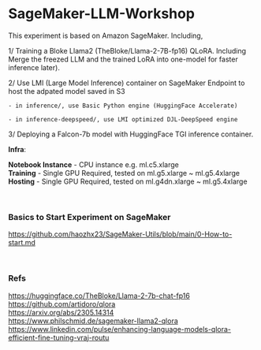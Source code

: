 # SageMaker-LLM-Workshop

This experiment is based on Amazon SageMaker. Including, 

1/ Training a Bloke Llama2 (TheBloke/Llama-2-7B-fp16) QLoRA. Including Merge the freezed LLM and the trained LoRA into one-model for faster inference later).

2/ Use LMI (Large Model Inference) container on SageMaker Endpoint to host the adpated model saved in S3

    - in inference/, use Basic Python engine (HuggingFace Accelerate)
    
    - in inference-deepspeed/, use LMI optimized DJL-DeepSpeed engine


3/ Deploying a Falcon-7b model with HuggingFace TGI inference container.


**Infra**:

**Notebook Instance** - CPU instance e.g. ml.c5.xlarge<br/>
**Training** - Single GPU Required, tested on ml.g5.xlarge ~ ml.g5.4xlarge<br/>
**Hosting** - Single GPU Required, tested on ml.g4dn.xlarge ~ ml.g5.4xlarge

<br/>

### Basics to Start Experiment on SageMaker
https://github.com/haozhx23/SageMaker-Utils/blob/main/0-How-to-start.md

<br/>

### Refs
https://huggingface.co/TheBloke/Llama-2-7b-chat-fp16
https://github.com/artidoro/qlora<br/>
https://arxiv.org/abs/2305.14314<br/>
https://www.philschmid.de/sagemaker-llama2-qlora<br/>
https://www.linkedin.com/pulse/enhancing-language-models-qlora-efficient-fine-tuning-vraj-routu
